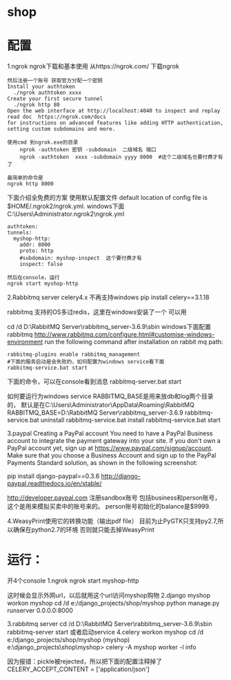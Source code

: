 # shop
# 配置
1.ngrok
ngrok下载和基本使用
    从https://ngrok.com/  下载ngrok

    然后注册一个账号 获取官方分配一个密钥
    Install your authtoken
      ./ngrok authtoken xxxx
    Create your first secure tunnel
      ./ngrok http 80
    Open the web interface at http://localhost:4040 to inspect and replay 
    read doc  https://ngrok.com/docs 
    for instructions on advanced features like adding HTTP authentication, setting custom subdomains and more.

    使用cmd 到ngrok.exe的目录 
        ngrok -authtoken 密钥 -subdomain  二级域名 端口 
        ngrok -authtoken  xxxx -subdomain yyyy 8000  #这个二级域名也要付费才有了

    最简单的命令是 
    ngrok http 8000
下面介绍全免费的方案
使用默认配置文件
    default location of config file is  $HOME/.ngrok2/ngrok.yml.
    windows下面
     C:\Users\Administrator\.ngrok2\ngrok.yml

    authtoken: 
    tunnels:
      myshop-http:
        addr: 8000
        proto: http
        #subdomain: myshop-inspect  这个要付费才有
        inspect: false
        
    然后在console，运行
    ngrok start myshop-http
2.Rabbitmq server
celery4.x 不再支持windows
pip install celery==3.1.18

rabbitmq 支持的OS多过redis，这里在windows安装了一个 可以用

cd /d D:\RabbitMQ Server\rabbitmq_server-3.6.9\sbin
windows下面配置rabbitmq
http://www.rabbitmq.com/configure.html#customise-windows-environment
run the following command after installation on rabbit mq path:

    rabbitmq-plugins enable rabbitmq_management 
    #下面的服务启动是会失败的，如何配置为windows service看下面
    rabbitmq-service.bat start 

下面的命令，可以在console看到消息
    rabbitmq-server.bat start 

如何要运行为windows service
    RABBITMQ_BASE是用来放db和log两个目录的，
    默认是在C:\Users\Administrator\AppData\Roaming\RabbitMQ
        RABBITMQ_BASE=D:\RabbitMQ Server\rabbitmq_server-3.6.9
            rabbitmq-service.bat uninstall
            rabbitmq-service.bat install
            rabbitmq-service.bat start
             
3.paypal
Creating a PayPal account
You need to have a PayPal Business account to integrate the payment gateway into
your site. If you don't own a PayPal account yet, sign up at https://www.paypal.com/signup/account. 
Make sure that you choose a Business Account and sign up
to the PayPal Payments Standard solution, as shown in the following screenshot:


pip install django-paypal==0.3.6
http://django-paypal.readthedocs.io/en/stable/

http://developer.paypal.com
注册sandbox账号
包括business和person账号，这个是用来模拟买卖中的账号来的。
person账号初始化的balance是$9999.

4.WeasyPrint使用它的转换功能（输出pdf file）
目前为止PyGTK只支持py2.7,所以确保在python2.7的环境
否则就只能去掉WeasyPrint

# 运行：
开4个console
1.ngrok
ngrok start  myshop-http

这时候会显示外网url，以后就用这个url访问myshop购物
2.django myshop
workon myshop
cd /d e:/django_projects/shop/myshop
python manage.py runserver 0.0.0.0:8000

3.rabbitmq server
cd /d D:\RabbitMQ Server\rabbitmq_server-3.6.9\sbin
rabbitmq-server start
或者启动service
4.celery
workon myshop
cd /d e:/django_projects/shop/myshop
(myshop) e:\django_projects\shop\myshop>
celery -A myshop worker -l info

因为报错：pickle被rejected，所以把下面的配置注释掉了
CELERY_ACCEPT_CONTENT = ['application/json']

